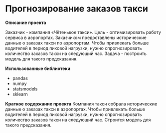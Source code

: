 # Прогнозирование заказов такси

**Описание проекта**

Заказчик - компания «Чётенькое такси».
Цель - оптимизировать работу сервиса в аэропортах.
Заказчиком предоставлены  исторические данные о заказах такси по аэропортам. 
Чтобы привлекать больше водителей в период пиковой нагрузки, нужно спрогнозировать количество заказов такси на следующий час.
Задача - построить модель для такого предсказания.

**Использованные библиотеки**
- pandas
- numpy
- statsmodels
- sklearn

**Краткое содержание проекта**
Компания такси собрала исторические данные о заказах такси в аэропортах. Чтобы привлекать больше водителей в период пиковой нагрузки, нужно спрогнозировать количество заказов такси на следующий час. Строится модель для такого предсказания.
